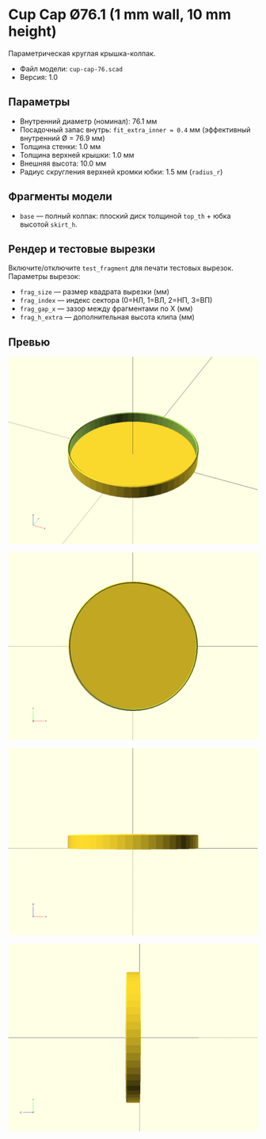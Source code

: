 # Cup Cap Ø76.1 (1 mm wall, 10 mm height)

Параметрическая круглая крышка-колпак.

- Файл модели: `cup-cap-76.scad`
- Версия: 1.0

## Параметры
- Внутренний диаметр (номинал): 76.1 мм
- Посадочный запас внутрь: `fit_extra_inner = 0.4` мм (эффективный внутренний Ø = 76.9 мм)
- Толщина стенки: 1.0 мм
- Толщина верхней крышки: 1.0 мм
- Внешняя высота: 10.0 мм
- Радиус скругления верхней кромки юбки: 1.5 мм (`radius_r`)

## Фрагменты модели
- `base` — полный колпак: плоский диск толщиной `top_th` + юбка высотой `skirt_h`.

## Рендер и тестовые вырезки
Включите/отключите `test_fragment` для печати тестовых вырезок. Параметры вырезок:
- `frag_size` — размер квадрата вырезки (мм)
- `frag_index` — индекс сектора (0=НЛ, 1=ВЛ, 2=НП, 3=ВП)
- `frag_gap_x` — зазор между фрагментами по X (мм)
- `frag_h_extra` — дополнительная высота клипа (мм)

## Превью

![cup-cap iso-p](cup-cap-76.preview.iso-p.png)

![cup-cap xy-o](cup-cap-76.preview.xy-o.png)

![cup-cap xz-p](cup-cap-76.preview.xz-p.png)

![cup-cap yz-p](cup-cap-76.preview.yz-p.png)
